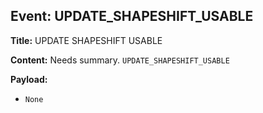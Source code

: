 ## Event: UPDATE_SHAPESHIFT_USABLE

**Title:** UPDATE SHAPESHIFT USABLE

**Content:**
Needs summary.
`UPDATE_SHAPESHIFT_USABLE`

**Payload:**
- `None`